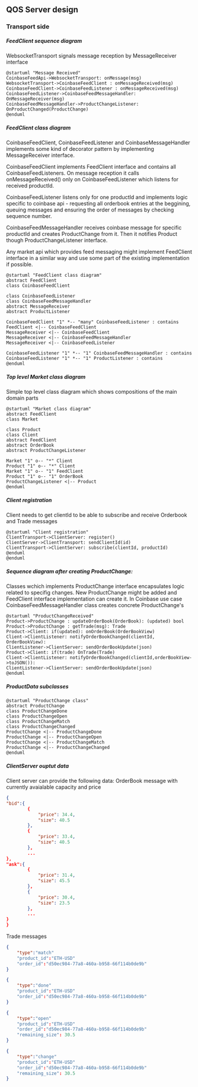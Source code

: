 ## QOS Server design

### Transport side

##### FeedClient sequence diagram
WebsocketTransport signals message reception by MessageReceiver interface
```plantuml
@startuml "Message Received"
CoinbaseFeedApi->WebsocketTransport: onMessage(msg)
WebsocketTransport->CoinbaseFeedClient : onMessageReceived(msg)
CoinbaseFeedClient->CoinbaseFeedListener : onMessageReceived(msg)
CoinbaseFeedListener->CoinbaseFeedMessageHandler: OnMessageReceiver(msg)
CoinbaseFeedMessageHandler->ProductChangeListener: OnProductChanged(ProductChange)
@enduml
```

##### FeedClient class diagram
CoinbaseFeedClient, CoinbaseFeedListener and CoinbaseMessageHandler implements some kind of decorator pattern by implementing MessageReceiver interface.

CoinbaseFeedClient implements FeedClient interface and contains all 
CoinbaseFeedListeners. On message reception it calls onMessageReceived() only on CoinbaseFeedListener which listens for received productId.

CoinbaseFeedListener listens only for one productId and implements logic specific to coinbase api - requesting all orderbook entries at the beggining, queuing messages and ensuring the order of messages by checking sequence number.

CoinbaseFeedMessageHandler receives coinbase message for specific productId and creates ProductChange from it. Then it notifies Product though ProductChangeListener interface.

Any market api which provides feed messaging might implement FeedClient interface in a similar way and use some part of the existing implementation if possible.

```plantuml
@startuml "FeedClient class diagram"
abstract FeedClient
class CoinbaseFeedClient

class CoinbaseFeedListener
class CoinbaseFeedMessageHandler
abstract MessageReceiver
abstract ProductListener

CoinbaseFeedClient "1" *-- "many" CoinbaseFeedListener : contains
FeedClient <|-- CoinbaseFeedClient
MessageReceiver <|-- CoinbaseFeedClient
MessageReceiver <|-- CoinbaseFeedMessageHandler
MessageReceiver <|-- CoinbaseFeedListener

CoinbaseFeedListener "1" *-- "1" CoinbaseFeedMessageHandler : contains
CoinbaseFeedListener "1" *-- "1" ProductListener : contains
@enduml
```


##### Top level Market class diagram
Simple top level class diagram which shows compositions of the main domain parts
```plantuml
@startuml "Market class diagram"
abstract FeedClient
class Market

class Product
class Client
abstract FeedClient
abstract OrderBook
abstract ProductChangeListener

Market "1" o-- "*" Client
Product "1" o-- "*" Client
Market "1" o-- "1" FeedClient
Product "1" o-- "1" OrderBook
ProductChangeListener <|-- Product
@enduml
```

##### Client registration
Client needs to get clientId to be able to subscribe and receive Orderbook and Trade messages
```plantuml
@startuml "Client registration"
ClientTransport->ClientServer: register()
ClientServer->ClientTransport: sendClientId(id)
ClientTransport->ClientServer: subscribe(clientId, productId)
@enduml
@enduml
```

##### Sequence diagram after creating ProductChange:
Classes wchich implements ProductChange interface encapsulates logic related to specifig changes. New ProductChange might be added and FeedClient interface implementation can create it. In Coinbase use case CoinbaseFeedMessageHandler class creates concrete ProductChange's

```plantuml
@startuml "ProductChangeReceived"
Product->ProductChange : updateOrderBook(OrderBook): (updated) bool
Product->ProductChange : getTrade(msg): Trade
Product->Client: if(updated): onOrderBook(OrderBookView)
Client->ClientListener: notifyOrderBookChanged(clientId, OrderBookView):
ClientListener->ClientServer: sendOrderBookUpdate(json)
Product->Client: if(trade) OnTrade(Trade)
Client->ClientListener: notifyOrderBookChanged(clientId,orderBookView->toJSON()):
ClientListener->ClientServer: sendOrderBookUpdate(json)
@enduml
```

##### ProductData subclasses
```plantuml
@startuml "ProductChange class"
abstract ProductChange
class ProductChangeDone
class ProductChangeOpen
class ProductChangeMatch
class ProductChangeChanged
ProductChange <|-- ProductChangeDone
ProductChange <|-- ProductChangeOpen
ProductChange <|-- ProductChangeMatch
ProductChange <|-- ProductChangeChanged
@enduml
```

##### ClientServer ouptut data
Client server can provide the following data:
OrderBook message with currently avaialable capacity and price
```json
{
"bid":{
        {
            "price": 34.4,
            "size": 40.5
        },
        {
            "price": 33.4,
            "size": 40.5
        },
        ...
},
"ask":{
        {
            "price": 31.4,
            "size": 45.5
        },
        {
            "price": 30.4,
            "size": 23.5
        },
        ...
}
}
```

Trade messages
```json
{
    "type":"match"
    "product_id":"ETH-USD"
    "order_id":"d50ec984-77a8-460a-b958-66f114b0de9b"
}
```
```json
{
    "type":"done"
    "product_id":"ETH-USD"
    "order_id":"d50ec984-77a8-460a-b958-66f114b0de9b"
}
```
```json
{
    "type":"open"
    "product_id":"ETH-USD"
    "order_id":"d50ec984-77a8-460a-b958-66f114b0de9b"
    "remaining_size": 30.5
}
```
```json
{
    "type":"change"
    "product_id":"ETH-USD"
    "order_id":"d50ec984-77a8-460a-b958-66f114b0de9b"
    "remaining_size": 30.5
}
```